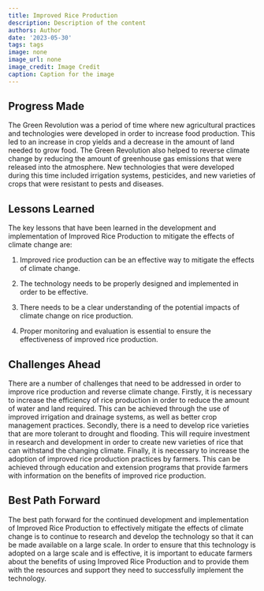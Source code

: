 ```yaml
---
title: Improved Rice Production
description: Description of the content
authors: Author
date: '2023-05-30'
tags: tags
image: none
image_url: none
image_credit: Image Credit
caption: Caption for the image
---
```


## Progress Made

The Green Revolution was a period of time where new agricultural practices and technologies were developed in order to increase food production. This led to an increase in crop yields and a decrease in the amount of land needed to grow food. The Green Revolution also helped to reverse climate change by reducing the amount of greenhouse gas emissions that were released into the atmosphere. New technologies that were developed during this time included irrigation systems, pesticides, and new varieties of crops that were resistant to pests and diseases.

## Lessons Learned

The key lessons that have been learned in the development and implementation of Improved Rice Production to mitigate the effects of climate change are:

1. Improved rice production can be an effective way to mitigate the effects of climate change.

2. The technology needs to be properly designed and implemented in order to be effective.

3. There needs to be a clear understanding of the potential impacts of climate change on rice production.

4. Proper monitoring and evaluation is essential to ensure the effectiveness of improved rice production.

## Challenges Ahead

There are a number of challenges that need to be addressed in order to improve rice production and reverse climate change. Firstly, it is necessary to increase the efficiency of rice production in order to reduce the amount of water and land required. This can be achieved through the use of improved irrigation and drainage systems, as well as better crop management practices. Secondly, there is a need to develop rice varieties that are more tolerant to drought and flooding. This will require investment in research and development in order to create new varieties of rice that can withstand the changing climate. Finally, it is necessary to increase the adoption of improved rice production practices by farmers. This can be achieved through education and extension programs that provide farmers with information on the benefits of improved rice production.

## Best Path Forward

The best path forward for the continued development and implementation of Improved Rice Production to effectively mitigate the effects of climate change is to continue to research and develop the technology so that it can be made available on a large scale. In order to ensure that this technology is adopted on a large scale and is effective, it is important to educate farmers about the benefits of using Improved Rice Production and to provide them with the resources and support they need to successfully implement the technology.

